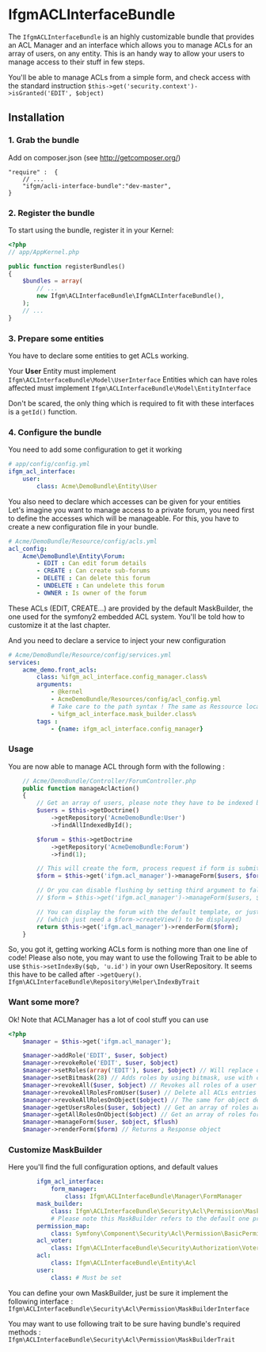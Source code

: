 IfgmACLInterfaceBundle
======================
The `IfgmACLInterfaceBundle` is an highly customizable bundle that provides an ACL Manager
and an interface which allows you to manage ACLs for an  array of users, on any entity.
This is an handy way to allow your users to manage access to their stuff in few steps.

You'll be able to manage ACLs from a simple form, and check access with the standard instruction
`$this->get('security.context')->isGranted('EDIT', $object)`

## Installation

### 1. Grab the bundle

Add on composer.json (see http://getcomposer.org/)

    "require" :  {
        // ...
        "ifgm/acli-interface-bundle":"dev-master",
    }

### 2. Register the bundle

To start using the bundle, register it in your Kernel:

``` php
<?php
// app/AppKernel.php

public function registerBundles()
{
    $bundles = array(
        // ...
        new Ifgm\ACLInterfaceBundle\IfgmACLInterfaceBundle(),
    );
    // ...
}
```

### 3. Prepare some entities

You have to declare some entities to get ACLs working.

Your **User** Entity must implement `Ifgm\ACLInterfaceBundle\Model\UserInterface`
Entities which can have roles affected must implement `Ifgm\ACLInterfaceBundle\Model\EntityInterface`

Don't be scared, the only thing which is required to fit with these interfaces is a `getId()` function.

### 4. Configure the bundle

You need to add some configuration to get it working

```yaml
# app/config/config.yml
ifgm_acl_interface:
    user:
        class: Acme\DemoBundle\Entity\User
```

You also need to declare which accesses can be given for your entities
Let's imagine you want to manage access to a private forum, you need first to define the accesses
which will be manageable. For this, you have to create a new configuration file in your bundle.

```yaml
# Acme/DemoBundle/Resource/config/acls.yml
acl_config:
    Acme\DemoBundle\Entity\Forum:
        - EDIT : Can edit forum details
        - CREATE : Can create sub-forums
        - DELETE : Can delete this forum
        - UNDELETE : Can undelete this forum
        - OWNER : Is owner of the forum
```

These ACLs (EDIT, CREATE...) are provided by the default MaskBuilder, the one used for the symfony2
embedded ACL system. You'll be told how to customize it at the last chapter.

And you need to declare a service to inject your new configuration

```yaml
# Acme/DemoBundle/Resource/config/services.yml
services:
    acme_demo.front_acls:
        class: %ifgm_acl_interface.config_manager.class%
        arguments:
            - @kernel
            - AcmeDemoBundle/Resources/config/acl_config.yml
            # Take care to the path syntax ! The same as Ressource location (@Acme...) but without the "@"
            - %ifgm_acl_interface.mask_builder.class%
        tags :
            - {name: ifgm_acl_interface.config_manager}
```

### Usage

You are now able to manage ACL through form with the following :

```php
    // Acme/DemoBundle/Controller/ForumController.php
    public function manageAclAction()
    {
        // Get an array of users, please note they have to be indexed by id
        $users = $this->getDoctrine()
            ->getRepository('AcmeDemoBundle:User')
            ->findAllIndexedById();

        $forum = $this->getDoctrine
            ->getRepository('AcmeDemoBundle:Forum')
            ->find(1);

        // This will create the form, process request if form is submitted, persist and flush updates
        $form = $this->get('ifgm.acl_manager')->manageForm($users, $forum);

        // Or you can disable flushing by setting third argument to false
        // $form = $this->get('ifgm.acl_manager')->manageForm($users, $forum, false);

        // You can display the forum with the default template, or just do what you want with $form
        // (which just need a $form->createView() to be displayed)
        return $this->get('ifgm.acl_manager')->renderForm($form);
    }
```

So, you got it, getting working ACLs form is nothing more than one line of code!
Please also note, you may want to use the following Trait to be able to use `$this->setIndexBy($qb, 'u.id')`
in your own UserRepository. It seems this have to be called after `->getQuery()`.
`Ifgm\ACLInterfaceBundle\Repository\Helper\IndexByTrait`

### Want some more?

Ok! Note that ACLManager has a lot of cool stuff you can use

```php
<?php
    $manager = $this->get('ifgm.acl_manager');

    $manager->addRole('EDIT', $user, $object)
    $manager->revokeRole('EDIT', $user, $object)
    $manager->setRoles(array('EDIT'), $user, $object) // Will replace current user's roles by the ones provided in the array
    $manager->setBitmask(28) // Adds roles by using bitmask, use with care
    $manager->revokeAll($user, $object) // Revokes all roles of a user on target object
    $manager->revokeAllRolesFromUser($user) // Delete all ACLs entries for this user (e.g. for user deletion)
    $manager->revokeAllRolesOnObject($object) // The same for object deletion
    $manager->getUsersRoles($user, $object) // Get an array of roles array(in bitmask => 'role label', ...)
    $manager->getAllRolesOnObject($object) // Get an array of roles for each user
    $manager->manageForm($user, $object, $flush)
    $manager->renderForm($form) // Returns a Response object
```

### Customize MaskBuilder

Here you'll find the full configuration options, and default values

```yaml
        ifgm_acl_interface:
            form_manager:
                class: Ifgm\ACLInterfaceBundle\Manager\FormManager
        mask_builder:
            class: Ifgm\ACLInterfaceBundle\Security\Acl\Permission\MaskBuilder
            # Please note this MaskBuilder refers to the default one provided with Symfony2, just flavoured with some custom functions
        permission_map:
            class: Symfony\Component\Security\Acl\Permission\BasicPermissionMap
        acl_voter:
            class: Ifgm\ACLInterfaceBundle\Security\Authorization\Voter\AclVoter
        acl:
            class: Ifgm\ACLInterfaceBundle\Entity\Acl
        user:
            class: # Must be set
```

You can define your own MaskBuilder, just be sure it implement the following interface :
`Ifgm\ACLInterfaceBundle\Security\Acl\Permission\MaskBuilderInterface`

You may want to use following trait to be sure having bundle's required methods :
`Ifgm\ACLInterfaceBundle\Security\Acl\Permission\MaskBuilderTrait`